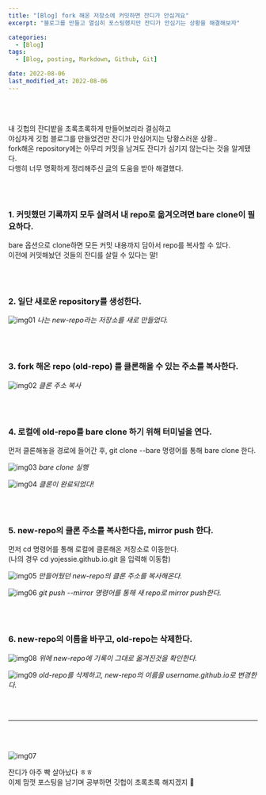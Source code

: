 ```yaml
---
title: "[Blog] fork 해온 저장소에 커밋하면 잔디가 안심겨요"
excerpt: "블로그를 만들고 열심히 포스팅했지만 잔디가 안심기는 상황을 해결해보자"

categories:
  - [Blog]
tags:
  - [Blog, posting, Markdown, Github, Git]

date: 2022-08-06
last_modified_at: 2022-08-06
---
```


<br>
<br>

내 깃헙의 잔디밭을 초록초록하게 만들어보리라 결심하고 <br>
야심차게 깃헙 블로그를 만들었건만 잔디가 안심어지는 당황스러운 상황.. <br>
fork해온 repository에는 아무리 커밋을 남겨도 잔디가 심기지 않는다는 것을 알게됐다.<br>
다행히 너무 명확하게 정리해주신 [글]의 도움을 받아 해결했다.

<br>
<br>

### 1. 커밋했던 기록까지 모두 살려서 내 repo로 옮겨오려면 bare clone이 필요하다.

bare 옵션으로 clone하면 모든 커밋 내용까지 담아서 repo를 복사할 수 있다.<br>
이전에 커밋해놨던 것들의 잔디를 살릴 수 있다는 말!

<br>
<br>

### 2. 일단 새로운 repository를 생성한다.

![img01](https://user-images.githubusercontent.com/81657811/183245580-a16e83a1-3015-4d0a-b1c6-d94a3d9dd8d5.png)
_나는 new-repo라는 저장소를 새로 만들었다._

<br>
<br>

### 3. fork 해온 repo (old-repo) 를 클론해올 수 있는 주소를 복사한다.

![img02](https://user-images.githubusercontent.com/81657811/183245708-53394c91-8499-4915-924e-6ed50b11fde8.png)
_클론 주소 복사_

<br>
<br>

### 4. 로컬에 old-repo를 bare clone 하기 위해 터미널을 연다.

먼저 클론해놓을 경로에 들어간 후, git clone --bare 명령어를 통해 bare clone 한다.

![img03](https://user-images.githubusercontent.com/81657811/183246109-9d748ff2-1ec5-40dd-a6ee-1fe2f55ae438.png)
_bare clone 실행_

![img04](https://user-images.githubusercontent.com/81657811/183246144-432b4f07-a424-4100-b84c-50439051bb97.png)
_클론이 완료되었다!_

<br>
<br>

### 5. new-repo의 클론 주소를 복사한다음, mirror push 한다.

먼저 cd 명령어를 통해 로컬에 클론해온 저장소로 이동한다.<br>
(나의 경우 cd yojessie.github.io.git 을 입력해 이동함)

![img05](https://user-images.githubusercontent.com/81657811/183246264-fd23dbf7-74fe-4aa2-ba14-5325794d3935.png)
_만들어뒀던 new-repo의 클론 주소를 복사해온다._

![img06](https://user-images.githubusercontent.com/81657811/183246267-32745b03-1e8f-4c52-a5e5-63d51a1572bd.png)
_git push --mirror 명령어를 통해 새 repo로 mirror push한다._

<br>
<br>

### 6. new-repo의 이름을 바꾸고, old-repo는 삭제한다.

![img08](https://user-images.githubusercontent.com/81657811/183246455-896b5508-5cbb-4190-b903-d25a3308add0.png)
_위에 new-repo에 기록이 그대로 옮겨진것을 확인한다._

![img09](https://user-images.githubusercontent.com/81657811/183246456-5698d294-fa45-4515-b8a9-0e6189608358.png)
_old-repo를 삭제하고, new-repo의 이름을 username.github.io로 변경한다._

<br>
<br>
<hr/>
<br>
<br>

![img07](https://user-images.githubusercontent.com/81657811/183246453-b75ccc26-331b-465f-9635-507a8d81c5e3.png)

잔디가 아주 빡 살아났다 ㅎㅎ<br>
이제 맘껏 포스팅을 남기며 공부하면 깃헙이 초록초록 해지겠지 🥳

[글]: https://soranhan.tistory.com/11
